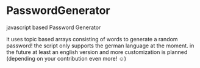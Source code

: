 # PasswordGenerator
javascript based Password Generator

it uses topic based arrays consisting of words to generate a random password!
the script only supports the german language at the moment.
in the future at least an english version and more customization is planned (depending on your contribution even more! ☺)
